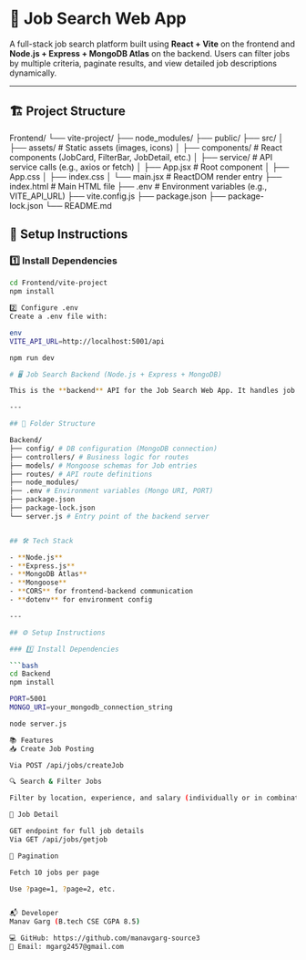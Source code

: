 # 💼 Job Search Web App

A full-stack job search platform built using **React + Vite** on the frontend and **Node.js + Express + MongoDB Atlas** on the backend. Users can filter jobs by multiple criteria, paginate results, and view detailed job descriptions dynamically.

---

## 🏗️ Project Structure

Frontend/
└── vite-project/
├── node_modules/
├── public/
├── src/
│ ├── assets/ # Static assets (images, icons)
│ ├── components/ # React components (JobCard, FilterBar, JobDetail, etc.)
│ ├── service/ # API service calls (e.g., axios or fetch)
│ ├── App.jsx # Root component
│ ├── App.css
│ ├── index.css
│ └── main.jsx # ReactDOM render entry
├── index.html # Main HTML file
├── .env # Environment variables (e.g., VITE_API_URL)
├── vite.config.js
├── package.json
├── package-lock.json
└── README.md
## 🔧 Setup Instructions

### 1️⃣ Install Dependencies

```bash
cd Frontend/vite-project
npm install

2️⃣ Configure .env
Create a .env file with:

env
VITE_API_URL=http://localhost:5001/api

npm run dev

# 🖥️ Job Search Backend (Node.js + Express + MongoDB)

This is the **backend** API for the Job Search Web App. It handles job postings, dynamic filtering, pagination, and serves job data to the frontend via RESTful endpoints.

---

## 📁 Folder Structure

Backend/
├── config/ # DB configuration (MongoDB connection)
├── controllers/ # Business logic for routes
├── models/ # Mongoose schemas for Job entries
├── routes/ # API route definitions
├── node_modules/
├── .env # Environment variables (Mongo URI, PORT)
├── package.json
├── package-lock.json
└── server.js # Entry point of the backend server


## 🛠 Tech Stack

- **Node.js**
- **Express.js**
- **MongoDB Atlas**
- **Mongoose**
- **CORS** for frontend-backend communication
- **dotenv** for environment config

---

## ⚙️ Setup Instructions

### 1️⃣ Install Dependencies

```bash
cd Backend
npm install

PORT=5001
MONGO_URI=your_mongodb_connection_string

node server.js

📚 Features
📥 Create Job Posting

Via POST /api/jobs/createJob

🔍 Search & Filter Jobs

Filter by location, experience, and salary (individually or in combinations)

📄 Job Detail

GET endpoint for full job details
Via GET /api/jobs/getjob

🔁 Pagination

Fetch 10 jobs per page

Use ?page=1, ?page=2, etc.


📬 Developer
Manav Garg (B.tech CSE CGPA 8.5)

💻 GitHub: https://github.com/manavgarg-source3
📧 Email: mgarg2457@gmail.com


